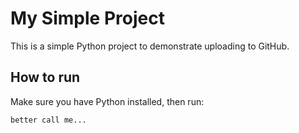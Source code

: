 # My Simple Project

This is a simple Python project to demonstrate uploading to GitHub.

## How to run

Make sure you have Python installed, then run:

```bash
better call me...
